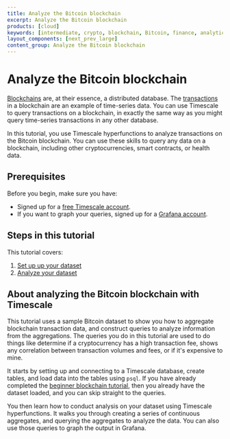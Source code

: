 ```yaml
---
title: Analyze the Bitcoin blockchain
excerpt: Analyze the Bitcoin blockchain
products: [cloud]
keywords: [intermediate, crypto, blockchain, Bitcoin, finance, analytics]
layout_components: [next_prev_large]
content_group: Analyze the Bitcoin blockchain
---
```


# Analyze the Bitcoin blockchain

[Blockchains][blockchain-def] are, at their essence, a distributed database. The
[transactions][transactions-def] in a blockchain are an example of time-series
data. You can use Timescale to query transactions on a blockchain, in exactly the
same way as you might query time-series transactions in any other database.

In this tutorial, you use Timescale hyperfunctions to analyze transactions
on the Bitcoin blockchain. You can use these skills to query any data on a
blockchain, including other cryptocurrencies, smart contracts, or health data.

## Prerequisites

Before you begin, make sure you have:

*   Signed up for a [free Timescale account][cloud-install].
*   <Optional />If you want to graph your queries, signed up for a
    [Grafana account][grafana-setup].

## Steps in this tutorial

This tutorial covers:

1.  [Set up up your dataset][blockchain-dataset]
1.  [Analyze your dataset][blockchain-query]

## About analyzing the Bitcoin blockchain with Timescale

This tutorial uses a sample Bitcoin dataset to show you how to aggregate
blockchain transaction data, and construct queries to analyze information from
the aggregations. The queries you do in this tutorial are used to do things like
determine if a cryptocurrency has a high transaction fee, shows any correlation
between transaction volumes and fees, or if it's expensive to mine.

It starts by setting up and connecting to a Timescale database, create tables,
and load data into the tables using `psql`. If you have already completed the
[beginner blockchain tutorial][query-blockchain], then you already have the
dataset loaded, and you can skip straight to the queries.

You then learn how to conduct analysis on your dataset using Timescale
hyperfunctions. It walks you through creating a series of continuous aggregates,
and querying the aggregates to analyze the data. You can also use those queries
to graph the output in Grafana.

[cloud-install]: /getting-started/latest/
[blockchain-dataset]: timescaledb/tutorials/query-blockchain/blockchain-dataset
[blockchain-query]: timescaledb/tutorials/query-blockchain/blockchain-query
[blockchain-def]: https://www.pcmag.com/encyclopedia/term/blockchain
[transactions-def]: https://www.pcmag.com/encyclopedia/term/bitcoin-transaction
[query-blockchain]: /tutorials/:currentVersion:/blockchain-query/
[grafana-setup]: /use-timescale/:currentVersion:/integrations/obervability-alerting/grafana/installation/
